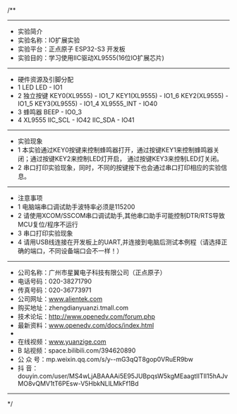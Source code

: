 /**
 ***************************************************************************************************
 * 实验简介
 * 实验名称：IO扩展实验
 * 实验平台：正点原子 ESP32-S3 开发板
 * 实验目的：学习使用IIC驱动XL9555(16位IO扩展芯片)

 ***************************************************************************************************
 * 硬件资源及引脚分配
 * 1 LED
     LED - IO1
 * 2 独立按键
     KEY0(XL9555) - IO1_7
     KEY1(XL9555) - IO1_6
     KEY2(XL9555) - IO1_5
     KEY3(XL9555) - IO1_4
     XL9555_INT   - IO40
 * 3 蜂鸣器
     BEEP - IO0_3
 * 4 XL9555
     IIC_SCL - IO42
     IIC_SDA - IO41

 ***************************************************************************************************
 * 实验现象
 * 1 本实验通过KEY0按键来控制蜂鸣器打开，通过按键KEY1来控制蜂鸣器关闭；通过按键KEY2来控制LED灯开启，
     通过按键KEY3来控制LED灯关闭。
 * 2 串口打印实验现象，同时，不同的按键按下也会通过串口打印相应的实验信息。

 ***************************************************************************************************
 * 注意事项
 * 1 电脑端串口调试助手波特率必须是115200
 * 2 请使用XCOM/SSCOM串口调试助手,其他串口助手可能控制DTR/RTS导致MCU复位/程序不运行
 * 3 串口打印实验现象
 * 4 请用USB线连接在开发板上的UART,并连接到电脑后测试本例程（请选择正确的端口，不同设备端口会不一样！）
 
 ***********************************************************************************************************
 * 公司名称：广州市星翼电子科技有限公司（正点原子）
 * 电话号码：020-38271790
 * 传真号码：020-36773971
 * 公司网址：www.alientek.com
 * 购买地址：zhengdianyuanzi.tmall.com
 * 技术论坛：http://www.openedv.com/forum.php
 * 最新资料：www.openedv.com/docs/index.html
 *
 * 在线视频：www.yuanzige.com
 * B 站视频：space.bilibili.com/394620890
 * 公 众 号：mp.weixin.qq.com/s/y--mG3qQT8gop0VRuER9bw
 * 抖    音：douyin.com/user/MS4wLjABAAAAi5E95JUBpqsW5kgMEaagtIITIl15hAJvMO8vQMV1tT6PEsw-V5HbkNLlLMkFf1Bd
 ***********************************************************************************************************
 */